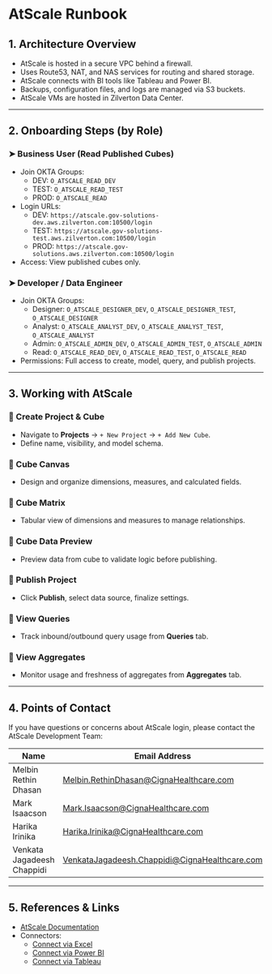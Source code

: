 # AtScale Runbook

## 1. Architecture Overview
- AtScale is hosted in a secure VPC behind a firewall.
- Uses Route53, NAT, and NAS services for routing and shared storage.
- AtScale connects with BI tools like Tableau and Power BI.
- Backups, configuration files, and logs are managed via S3 buckets.
- AtScale VMs are hosted in Zilverton Data Center.

---

## 2. Onboarding Steps (by Role)

### ➤ Business User (Read Published Cubes)
- Join OKTA Groups:
  - DEV: `O_ATSCALE_READ_DEV`
  - TEST: `O_ATSCALE_READ_TEST`
  - PROD: `O_ATSCALE_READ`
- Login URLs:
  - DEV: `https://atscale.gov-solutions-dev.aws.zilverton.com:10500/login`
  - TEST: `https://atscale.gov-solutions-test.aws.zilverton.com:10500/login`
  - PROD: `https://atscale.gov-solutions.aws.zilverton.com:10500/login`
- Access: View published cubes only.

### ➤ Developer / Data Engineer
- Join OKTA Groups:
  - Designer: `O_ATSCALE_DESIGNER_DEV`, `O_ATSCALE_DESIGNER_TEST`, `O_ATSCALE_DESIGNER`
  - Analyst: `O_ATSCALE_ANALYST_DEV`, `O_ATSCALE_ANALYST_TEST`, `O_ATSCALE_ANALYST`
  - Admin: `O_ATSCALE_ADMIN_DEV`, `O_ATSCALE_ADMIN_TEST`, `O_ATSCALE_ADMIN`
  - Read: `O_ATSCALE_READ_DEV`, `O_ATSCALE_READ_TEST`, `O_ATSCALE_READ`
- Permissions: Full access to create, model, query, and publish projects.

---

## 3. Working with AtScale

### 🔹 Create Project & Cube
- Navigate to **Projects** → `+ New Project` → `+ Add New Cube`.
- Define name, visibility, and model schema.

### 🔹 Cube Canvas
- Design and organize dimensions, measures, and calculated fields.

### 🔹 Cube Matrix
- Tabular view of dimensions and measures to manage relationships.

### 🔹 Cube Data Preview
- Preview data from cube to validate logic before publishing.

### 🔹 Publish Project
- Click **Publish**, select data source, finalize settings.

### 🔹 View Queries
- Track inbound/outbound query usage from **Queries** tab.

### 🔹 View Aggregates
- Monitor usage and freshness of aggregates from **Aggregates** tab.

---

## 4. Points of Contact

If you have questions or concerns about AtScale login, please contact the AtScale Development Team:

| Name                     | Email Address                                        |
|--------------------------|------------------------------------------------------|
| Melbin Rethin Dhasan     | Melbin.RethinDhasan@CignaHealthcare.com              |
| Mark Isaacson            | Mark.Isaacson@CignaHealthcare.com                   |
| Harika Irinika           | Harika.Irinika@CignaHealthcare.com                  |
| Venkata Jagadeesh Chappidi| VenkataJagadeesh.Chappidi@CignaHealthcare.com       |

---

## 5. References & Links
- [AtScale Documentation](https://documentation.atscale.com/installer/atscale)
- Connectors:
  - [Connect via Excel](#)
  - [Connect via Power BI](#)
  - [Connect via Tableau](#)
